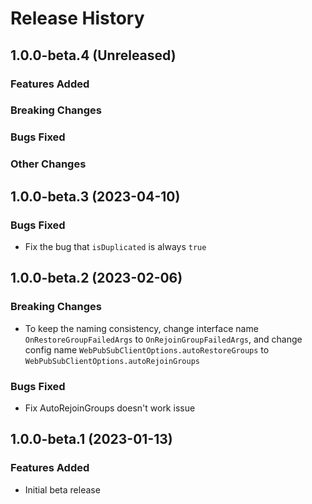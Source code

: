 # Release History

## 1.0.0-beta.4 (Unreleased)

### Features Added

### Breaking Changes

### Bugs Fixed

### Other Changes

## 1.0.0-beta.3 (2023-04-10)

### Bugs Fixed

- Fix the bug that `isDuplicated` is always `true`

## 1.0.0-beta.2 (2023-02-06)

### Breaking Changes

- To keep the naming consistency, change interface name `OnRestoreGroupFailedArgs` to `OnRejoinGroupFailedArgs`, and change config name `WebPubSubClientOptions.autoRestoreGroups` to `WebPubSubClientOptions.autoRejoinGroups`

### Bugs Fixed

- Fix AutoRejoinGroups doesn't work issue

## 1.0.0-beta.1 (2023-01-13)

### Features Added

- Initial beta release
